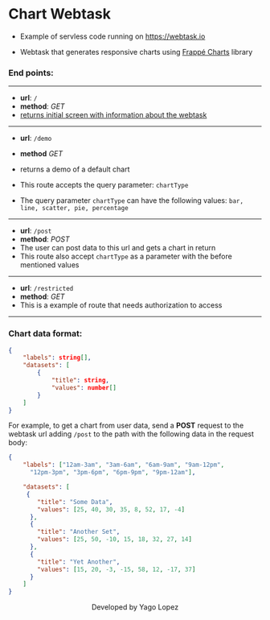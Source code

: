# Chart Webtask



- Example of servless code running on https://webtask.io


- Webtask that generates responsive charts using <a href="https://frappe.github.io/charts/" target="_blank">Frappé Charts</a> library



### End points:

------

- **url**: `/`
- **method**: *GET*
- [returns initial screen with information about the webtask](https://wt-26c8d8dafc4cb18db903554c4e796c40-0.run.webtask.io/chart)

------

- **url**: `/demo`

- **method** *GET*

- returns a demo of a default chart

- This route accepts the query parameter: `chartType`

- The query parameter `chartType` can have the following values: `bar, line, scatter, pie, percentage`


------

- **url**: `/post`
- **method**: *POST*
- The user can post data to this url and gets a chart in return
- This route also accept `chartType` as a parameter with the before mentioned values

------

- **url**: `/restricted`
- **method**: *GET*
- This is a example of route that needs authorization to access

------



### Chart data format:

```json
{ 
	"labels": string[], 
	"datasets": [
		{
			"title": string, 
			"values": number[]
        }
    ]
}
```

For example, to get a chart from user data, send a **POST** request to the webtask url adding `/post` to the path with the following data in the request body:

```json
{
    "labels": ["12am-3am", "3am-6am", "6am-9am", "9am-12pm",
      "12pm-3pm", "3pm-6pm", "6pm-9pm", "9pm-12am"],

    "datasets": [
     {
        "title": "Some Data",
        "values": [25, 40, 30, 35, 8, 52, 17, -4]
      },
      {
        "title": "Another Set",
        "values": [25, 50, -10, 15, 18, 32, 27, 14]
      },
      {
        "title": "Yet Another",
        "values": [15, 20, -3, -15, 58, 12, -17, 37]
      }
    ]
}
```



<p align="center">Developed by Yago Lopez</p>